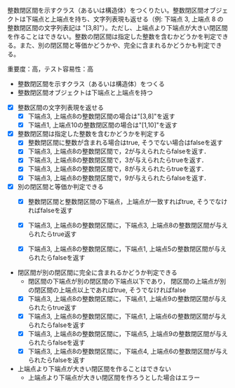 整数閉区間を示すクラス（あるいは構造体）をつくりたい。整数閉区間オブジェクトは下端点と上端点を持ち、文字列表現も返せる（例: 下端点 3, 上端点 8 の整数閉区間の文字列表記は "[3,8]"）。ただし、上端点より下端点が大きい閉区間を作ることはできない。整数の閉区間は指定した整数を含むかどうかを判定できる。また、別の閉区間と等価かどうかや、完全に含まれるかどうかも判定できる。



重要度：高，テスト容易性：高
- 整数閉区間を示すクラス（あるいは構造体）をつくる
- 整数閉区間オブジェクトは下端点と上端点を持つ

- [x] 整数区間の文字列表現を返せる
    - [x] 下端点3, 上端点8の整数閉区間の場合は"[3,8]"を返す
    - [x] 下端点1, 上端点10の整数閉区間の場合は"[1,10]"を返す

- [x] 整数閉区間は指定した整数を含むかどうかを判定する
    - [x] 整数閉区間に整数が含まれる場合はtrue, そうでない場合はfalseを返す
    - [x] 下端点3, 上端点8の整数閉区間で，2が与えられたらfalseを返す．
    - [x] 下端点3, 上端点8の整数閉区間で，3が与えられたらtrueを返す．
    - [x] 下端点3, 上端点8の整数閉区間で，8が与えられたらtrueを返す．
    - [x] 下端点3, 上端点8の整数閉区間で，9が与えられたらfalseを返す．

- [x] 別の閉区間と等価か判定できる
    - [x] 整数閉区間と整数閉区間の下端点，上端点が一致すればtrue, そうでなければfalseを返す
    - [x] 下端点3, 上端点8の整数閉区間に，下端点3, 上端点8の整数閉区間が与えられたらtrue返す
    - [x] 下端点3, 上端点8の整数閉区間に，下端点1, 上端点5の整数閉区間が与えられたらfalseを返す


- 閉区間が別の閉区間に完全に含まれるかどうか判定できる
    - 閉区間の下端点が別の閉区間の下端点以下であり，
      閉区間の上端点が別の閉区間の上端点以上であればtrue, そうでなければfalse
    - [x] 下端点3, 上端点8の整数閉区間に，下端点1, 上端点9の整数閉区間が与えられたらtrue返す
    - [x] 下端点3, 上端点8の整数閉区間に，下端点1, 上端点6の整数閉区間が与えられたらfalseを返す
    - [x] 下端点3, 上端点8の整数閉区間に，下端点5, 上端点9の整数閉区間が与えられたらfalseを返す
    - [x] 下端点3, 上端点8の整数閉区間に，下端点4, 上端点6の整数閉区間が与えられたらfalseを返す

- 上端点より下端点が大きい閉区間を作ることはできない
    - 上端点より下端点が大きい閉区間を作ろうとした場合はエラー

